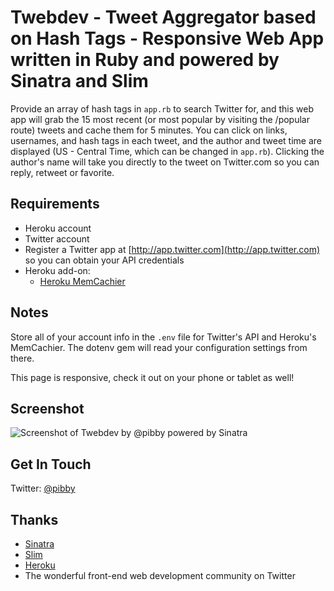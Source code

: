 # Twebdev - Tweet Aggregator based on Hash Tags - Responsive Web App written in Ruby and powered by Sinatra and Slim

Provide an array of hash tags in `app.rb` to search Twitter for, and this web app will grab the 15 most recent (or most popular by visiting the /popular route) tweets and cache them for 5 minutes. You can click on links, usernames, and hash tags in each tweet, and the author and tweet time are displayed (US - Central Time, which can be changed in `app.rb`). Clicking the author's name will take you directly to the tweet on Twitter.com so you can reply, retweet or favorite.

## Requirements
- Heroku account
- Twitter account
- Register a Twitter app at [http://app.twitter.com](http://app.twitter.com) so you can obtain your API credentials
- Heroku add-on:
    - [Heroku MemCachier](https://addons.heroku.com/marketplace/memcachier)

## Notes
Store all of your account info in the `.env` file for Twitter's API and Heroku's MemCachier. The dotenv gem will read your configuration settings from there.

This page is responsive, check it out on your phone or tablet as well!

## Screenshot
![Screenshot of Twebdev by @pibby powered by Sinatra](http://i.imgur.com/lbCB2nt.png)

## Get In Touch
Twitter: [@pibby](http://www.twitter.com/pibby)

## Thanks
- [Sinatra](http://www.sinatrarb.com/)
- [Slim](http://slim-lang.com/)
- [Heroku](http://www.heroku.com)
- The wonderful front-end web development community on Twitter